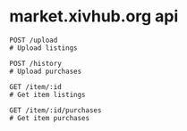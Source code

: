 # market.xivhub.org api


```
POST /upload
# Upload listings

POST /history
# Upload purchases

GET /item/:id
# Get item listings

GET /item/:id/purchases
# Get item purchases

```
